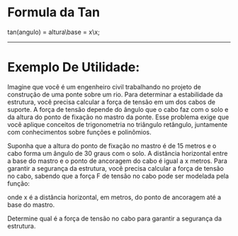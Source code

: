 # Formula da Tan
tan(angulo) = 
altura\base = x\x;
______


# Exemplo De Utilidade: 

Imagine que você é um engenheiro civil trabalhando no projeto de construção de uma ponte sobre um rio. Para determinar a estabilidade da estrutura, você precisa calcular a força de tensão em um dos cabos de suporte. A força de tensão depende do ângulo que o cabo faz com o solo e da altura do ponto de fixação no mastro da ponte. Esse problema exige que você aplique conceitos de trigonometria no triângulo retângulo, juntamente com conhecimentos sobre funções e polinômios.

Suponha que a altura do ponto de fixação no mastro é de 15 metros e o cabo forma um ângulo de 30 graus com o solo. A distância horizontal entre a base do mastro e o ponto de ancoragem do cabo é igual a x metros. Para garantir a segurança da estrutura, você precisa calcular a força de tensão no cabo, sabendo que a força F de tensão no cabo pode ser modelada pela função:

onde x é a distância horizontal, em metros, do ponto de ancoragem até a base do mastro.

Determine qual é a força de tensão no cabo para garantir a segurança da estrutura.

